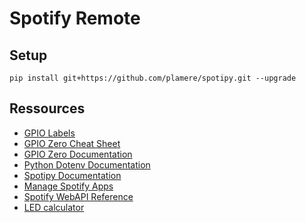 # Spotify Remote

## Setup

```
pip install git+https://github.com/plamere/spotipy.git --upgrade
```

## Ressources

* [GPIO Labels](https://github.com/splitbrain/rpibplusleaf)
* [GPIO Zero Cheat Sheet](https://static.raspberrypi.org/files/education/posters/GPIO_Zero_Cheatsheet.pdf)
* [GPIO Zero Documentation](https://gpiozero.readthedocs.io/en/stable/recipes.html)
* [Python Dotenv Documentation](https://github.com/theskumar/python-dotenv)
* [Spotipy Documentation](http://spotipy.readthedocs.io/en/latest/#)
* [Manage Spotify Apps](https://developer.spotify.com/dashboard/login)
* [Spotify WebAPI Reference](https://developer.spotify.com/documentation/web-api/reference/)
* [LED calculator](http://led.linear1.org/1led.wiz)